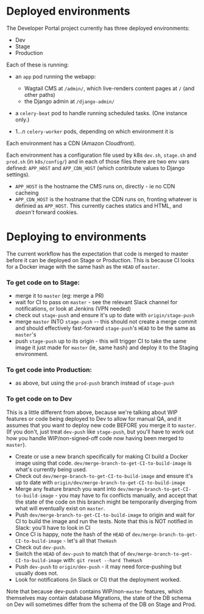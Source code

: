 # Deployed environments

The Developer Portal project currently has three deployed environments:

- Dev
- Stage
- Production

Each of these is running:

- an `app` pod running the webapp:

  - Wagtail CMS at `/admin/`, which live-renders content pages at `/` (and other paths)
  - the Django admin at `/django-admin/`

- a `celery-beat` pod to handle running scheduled tasks. (One instance only.)
- 1...n `celery-worker` pods, depending on which environment it is

Each environment has a CDN (Amazon Cloudfront).

Each environment has a configuration file used by k8s `dev.sh`, `stage.sh` and `prod.sh` (in `k8s/config/`) and in each of those files there are two env vars defined: `APP_HOST` and `APP_CDN_HOST` (which contribute values to Django settings).

- `APP_HOST` is the hostname the CMS runs on, directly - ie no CDN cacheing
- `APP_CDN_HOST` is the hostname that the CDN runs on, fronting whatever is definied as `APP_HOST`. This currently caches statics and HTML, and _doesn't_ forward cookies.

# Deploying to environments

The current workflow has the expectation that code is merged to master before it can be deployed on Stage or Production. This is because CI looks for a Docker image with the same hash as the `HEAD` of `master`.

### To get code on to Stage:

- merge it to `master` (eg: merge a PR)
- wait for CI to pass on `master` - see the relevant Slack channel for notifications, or look at Jenkins (VPN needed)
- check out `stage-push` and ensure it's up to date with `origin/stage-push`
- merge `master` INTO `stage-push` -- this should not create a merge commit and should effectively fast-forward `stage-push`'s `HEAD` to be the same as `master`'s
- push `stage-push` up to its origin - this will trigger CI to take the same image it just made for `master` (ie, same hash) and deploy it to the Staging environment.

### To get code into Production:

- as above, but using the `prod-push` branch instead of `stage-push`

### To get code on to Dev

This is a little different from above, because we're talking about WIP features or code being deployed to Dev to allow for manual QA, and it assumes that you want to deploy new code BEFORE you merge it to `master`. (If you don't, just treat `dev-push` like `stage-push`, but you'll have to work out how you handle WIP/non-signed-off code now having been merged to `master`).

- Create or use a new branch specifically for making CI build a Docker image using that code. `dev/merge-branch-to-get-CI-to-build-image` is what's currently being used.
- Check out `dev/merge-branch-to-get-CI-to-build-image` and ensure it's up to date with `origin/dev/merge-branch-to-get-CI-to-build-image`
- Merge any feature branch you want into `dev/merge-branch-to-get-CI-to-build-image` - you may have to fix conflicts manually, and accept that the state of the code on this branch might be temporarily diverging from what will eventually exist on `master`.
- Push `dev/merge-branch-to-get-CI-to-build-image` to origin and wait for CI to build the image and run the tests. Note that this is NOT notified in Slack: you'll have to look in CI
- Once CI is happy, note the hash of the `HEAD` of `dev/merge-branch-to-get-CI-to-build-image` - let's all that `TheHash`
- Check out `dev-push`.
- Switch the `HEAD` of `dev-push` to match that of `dev/merge-branch-to-get-CI-to-build-image` with: `git reset --hard TheHash`
- Push `dev-push` to `origin/dev-push` - it may need force-pushing but usually does not.
- Look for notifications (in Slack or CI) that the deployment worked.

Note that because dev-push contains WIP/non-`master` features, which themselves may contain database Migrations, the state of the DB schema on Dev will sometimes differ from the schema of the DB on Stage and Prod.
